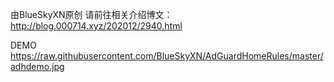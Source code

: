 由BlueSkyXN原创
请前往相关介绍博文：http://blog.000714.xyz/202012/2940.html


DEMO
https://raw.githubusercontent.com/BlueSkyXN/AdGuardHomeRules/master/adhdemo.jpg
